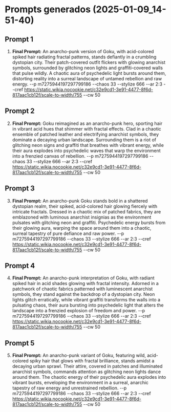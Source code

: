 # Prompts generados (2025-01-09_14-51-40)

## Prompt 1
1. **Final Prompt:** An anarcho-punk version of Goku, with acid-colored spiked hair radiating fractal patterns, stands defiantly in a crumbling dystopian city. Their patch-covered outfit flickers with glowing anarchist symbols, surrounded by glitching neon lights and graffiti-covered walls that pulse wildly. A chaotic aura of psychedelic light bursts around them, distorting reality into a surreal landscape of untamed rebellion and raw energy. --p m7275944197297799186 --chaos 33 --stylize 666 --ar 2:3 --cref https://static.wikia.nocookie.net/c32e9cd1-3e91-4477-8f6d-817aac1cb12f/scale-to-width/755 --cw 50

## Prompt 2
2. **Final Prompt:** Goku reimagined as an anarcho-punk hero, sporting hair in vibrant acid hues that shimmer with fractal effects. Clad in a chaotic ensemble of patched leather and electrifying anarchist symbols, they dominate a decaying urban landscape. Surrounding them is a riot of glitching neon signs and graffiti that breathes with vibrant energy, while their aura explodes into psychedelic waves that warp the environment into a frenzied canvas of rebellion. --p m7275944197297799186 --chaos 33 --stylize 666 --ar 2:3 --cref https://static.wikia.nocookie.net/c32e9cd1-3e91-4477-8f6d-817aac1cb12f/scale-to-width/755 --cw 50

## Prompt 3
3. **Final Prompt:** An anarcho-punk Goku stands bold in a shattered dystopian realm, their spiked, acid-colored hair glowing fiercely with intricate fractals. Dressed in a chaotic mix of patched fabrics, they are emblazoned with luminous anarchist insignias as the environment pulsates with glitching neon and graffiti. Psychedelic energy bursts from their glowing aura, warping the space around them into a chaotic, surreal tapestry of pure defiance and raw power. --p m7275944197297799186 --chaos 33 --stylize 666 --ar 2:3 --cref https://static.wikia.nocookie.net/c32e9cd1-3e91-4477-8f6d-817aac1cb12f/scale-to-width/755 --cw 50

## Prompt 4
4. **Final Prompt:** An anarcho-punk interpretation of Goku, with radiant spiked hair in acid shades glowing with fractal intensity. Adorned in a patchwork of chaotic fabrics patterned with luminescent anarchist symbols, they stand against the backdrop of a dystopian city. Neon lights glitch erratically, while vibrant graffiti transforms the walls into a pulsating chaos, their aura bursting into psychedelic light that alters the landscape into a frenzied explosion of freedom and power. --p m7275944197297799186 --chaos 33 --stylize 666 --ar 2:3 --cref https://static.wikia.nocookie.net/c32e9cd1-3e91-4477-8f6d-817aac1cb12f/scale-to-width/755 --cw 50

## Prompt 5
5. **Final Prompt:** An anarcho-punk variant of Goku, featuring wild, acid-colored spiky hair that glows with fractal brilliance, stands amidst a decaying urban sprawl. Their attire, covered in patches and illuminated anarchist symbols, commands attention as glitching neon lights dance around them. The chaotic energy of their psychedelic aura explodes into vibrant bursts, enveloping the environment in a surreal, anarchic tapestry of raw energy and unrestrained rebellion. --p m7275944197297799186 --chaos 33 --stylize 666 --ar 2:3 --cref https://static.wikia.nocookie.net/c32e9cd1-3e91-4477-8f6d-817aac1cb12f/scale-to-width/755 --cw 50

